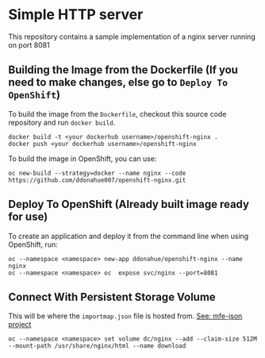 Simple HTTP server
==================

This repository contains a sample implementation of a nginx server running on port 8081

Building the Image from the Dockerfile (If you need to make changes, else go to `Deploy To OpenShift`)
--------------------------------------

To build the image from the `Dockerfile`, checkout this source code repository and run ``docker build``.
```
docker build -t <your dockerhub username>/openshift-nginx .
docker push <your dockerhub username>/openshift-nginx
```

To build the image in OpenShift, you can use:
```
oc new-build --strategy=docker --name nginx --code https://github.com/ddonahue007/openshift-nginx.git
```

Deploy To OpenShift (Already built image ready for use)
--------------------------------------

To create an application and deploy it from the command line when using OpenShift, run:
```
oc --namespace <namespace> new-app ddonahue/openshift-nginx --name nginx
oc --namespace <namespace> oc  expose svc/nginx --port=8081
```

Connect With Persistent Storage Volume
----------------------------------------
This will be where the `importmap.json` file is hosted from. [See: mfe-json project](https://github.com/ddonahue007/mfe-json)
```
oc --namespace <namespace> set volume dc/nginx --add --claim-size 512M --mount-path /usr/share/nginx/html --name download
```